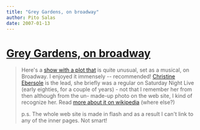 ```yaml
---
title: "Grey Gardens, on broadway"
author: Pito Salas
date: 2007-01-13
---
```

# [Grey Gardens, on broadway](None)



>
> Here's a [show with a plot that](<http://www.greygardensthemusical.com/>) is
> quite unusual, set as a musical, on  Broadway. I enjoyed it immensely --
> recommended! [Christine
> Ebersole](<http://en.wikipedia.org/wiki/Christine_Ebersole>) is the lead,
> she briefly was a regular on Saturday Night Live (early eighties, for a
> couple of years) - not that I remember her from then although from the un-
> made-up photo on the web site, I kind of recognize her. Read [more about it
> on wikipedia](<http://en.wikipedia.org/wiki/Grey_Gardens_%28musical%29>)
> (where else?)
>
> p.s. The whole web site is made in flash and as a result I can't link to any
> of the inner pages. Not smart!


